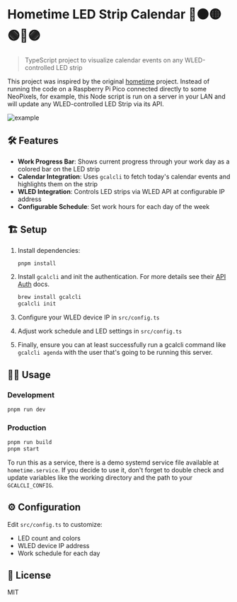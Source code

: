 # Hometime LED Strip Calendar 🔴🟠🟡🟢🔵🟣

> TypeScript project to visualize calendar events on any WLED-controlled LED strip

This project was inspired by the original [hometime](https://github.com/veebch/hometime) project. Instead of running the code on a Raspberry Pi Pico connected directly to some NeoPixels, for example, this Node script is run on a server in your LAN and will update any WLED-controlled LED Strip via its API.

![example](./hometime.png)

## 🛠️ Features

- **Work Progress Bar**: Shows current progress through your work day as a colored bar on the LED strip
- **Calendar Integration**: Uses `gcalcli` to fetch today's calendar events and highlights them on the strip
- **WLED Integration**: Controls LED strips via WLED API at configurable IP address
- **Configurable Schedule**: Set work hours for each day of the week

## 🏗️ Setup

1. Install dependencies:
   ```bash
   pnpm install
   ```

2. Install `gcalcli` and init the authentication. For more details see their [API Auth](https://github.com/insanum/gcalcli/blob/main/docs/api-auth.md) docs.
   ```bash
   brew install gcalcli
   gcalcli init
   ```

3. Configure your WLED device IP in `src/config.ts`

4. Adjust work schedule and LED settings in `src/config.ts`

5. Finally, ensure you can at least successfully run a gcalcli command like `gcalcli
   agenda` with the user that's going to be running this server.

## 🧑‍🔧 Usage

### Development
```bash
pnpm run dev
```

### Production
```bash
pnpm run build
pnpm start
```

To run this as a service, there is a demo systemd service file available at `hometime.service`. If you decide to use it, don't forget to double check and update variables like the working directory and the path to your `GCALCLI_CONFIG`.


## ⚙️ Configuration

Edit `src/config.ts` to customize:
- LED count and colors
- WLED device IP address
- Work schedule for each day

## 📝 License

MIT
